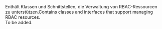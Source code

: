 <Namespace Name="Microsoft.Azure.Management.Graph.RBAC.Fluent">
  <Docs>
    <summary><span data-ttu-id="a01cd-101">Enthält Klassen und Schnittstellen, die Verwaltung von RBAC-Ressourcen zu unterstützen.</span><span class="sxs-lookup"><span data-stu-id="a01cd-101">Contains classes and interfaces that support managing RBAC resources.</span></span></summary> 
    <remarks>To be added.</remarks>
  </Docs>
</Namespace>
